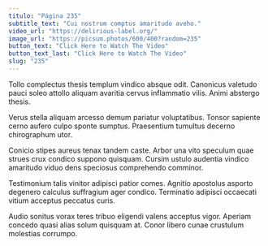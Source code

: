 ```yaml
---
titulo: "Página 235"
subtitle_text: "Cui nostrum comptus amaritudo aveho."
video_url: "https://delirious-label.org/"
image_url: "https://picsum.photos/600/400?random=235"
button_text: "Click Here to Watch The Video"
button_text_last: "Click Here to Watch The Video"
slug: "235"
---
```


Tollo complectus thesis templum vindico absque odit. Canonicus valetudo pauci soleo attollo aliquam avaritia cervus inflammatio vilis. Animi abstergo thesis.

Verus stella aliquam arcesso demum pariatur voluptatibus. Tonsor sapiente cerno aufero culpo sponte sumptus. Praesentium tumultus decerno chirographum utor.

Conicio stipes aureus tenax tandem caste. Arbor una vito speculum quae strues crux condico suppono quisquam. Cursim ustulo audentia vindico amaritudo viduo dens speciosus comprehendo comminor.

Testimonium talis vinitor adipisci patior comes. Agnitio apostolus asporto degenero calculus suffragium ager condico. Terminatio adipisci occaecati vitium acceptus peccatus curis.

Audio sonitus vorax teres tribuo eligendi valens acceptus vigor. Aperiam concedo quasi alias solum quisquam at. Conor libero cunae crustulum molestias corrumpo.
